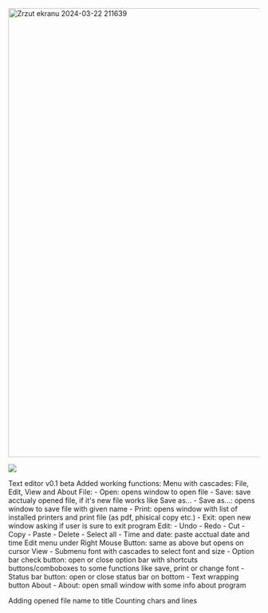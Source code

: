 <img width="900" alt="Zrzut ekranu 2024-03-22 211639" src="https://github.com/kseternus/notepad_ultra_9000/assets/60841895/be88ceb5-651b-4524-aaf5-79d2e6cb88aa">

![](https://github.com/kseternus/notepad_ultra_9000/assets/60841895/0177d312-56de-4291-8421-f717e3b45a5b)


Text editor v0.1 beta
Added working functions:
  Menu with cascades: File, Edit, View and About
    File:
    - Open: opens window to open file
    - Save: save acctualy opened file, if it's new file works like Save as...
    - Save as...: opens window to save file with given name
    - Print: opens window with list of installed printers and print file (as pdf, phisical copy etc.)
    - Exit: open new window asking if user is sure to exit program
    Edit:
    - Undo
    - Redo
    - Cut
    - Copy
    - Paste
    - Delete
    - Select all
    - Time and date: paste acctual date and time
    Edit menu under Right Mouse Button: same as above but opens on cursor
    View
    - Submenu font with cascades to select font and size
    - Option bar check button: open or close option bar with shortcuts buttons/comboboxes to some functions like save, print or change font
    - Status bar button: open or close status bar on bottom
    - Text wrapping button
    About
    - About: open small window with some info about program 

  Adding opened file name to title
  Counting chars and lines
